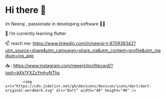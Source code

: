 
# Hi there 👋
im Neeraj , passionate in developing software 🧑‍💻

🔭 I’m currently learning flutter 

 📫  reach me: https://www.linkedin.com/in/neeraj-t-870938342?utm_source=share&utm_campaign=share_via&utm_content=profile&utm_medium=ios_app
 
 📥 : https://www.instagram.com/neeerjj/profilecard/?igsh=bXk1YXZzYmhyNThs

 
            <img src="https://cdn.jsdelivr.net/gh/devicons/devicon/icons/dart/dart-original-wordmark.svg" alt="Dart" width="40" height="40" />
          


            
          
          
          
 

<!--
**Neeraj1552/Neeraj1552** is a ✨ _special_ ✨ repository because its `README.md` (this file) appears on your GitHub profile.

Here are some ideas to get you started:

- 🔭 I’m currently working on ...
- 🌱 I’m currently learning ...
- 👯 I’m looking to collaborate on ...
- 🤔 I’m looking for help with ...
- 💬 Ask me about ...
- 📫 How to reach me: ...
- 😄 Pronouns: ...
- ⚡ Fun fact: ...
-->
